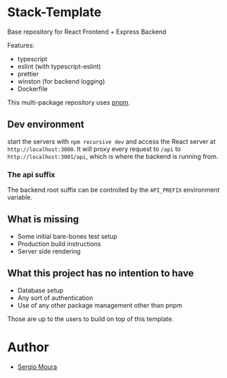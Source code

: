 # Stack-Template

Base repository for React Frontend + Express Backend

Features:
* typescript
* eslint (with typescript-eslint)
* prettier
* winston (for backend logging)
* Dockerfile

This multi-package repository uses [pnpm](https://pnpm.js.org/).

## Dev environment

start the servers with `npm recursive dev` and access the React
server at `http://localhost:3000`. It will proxy every request to
`/api` to `http://localhost:3001/api`, which is where the backend
is running from.

### The api suffix

The backend root suffix can be controlled by the `API_PREFIX`
environment variable.

## What is missing

* Some initial bare-bones test setup
* Production build instructions
* Server side rendering

## What this project has no intention to have

* Database setup
* Any sort of authentication
* Use of any other package management other than pnpm

Those are up to the users to build on top of this template.

# Author

- [Sergio Moura](https://sergio.moura.ca/)
